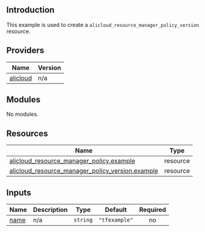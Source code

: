 ## Introduction

This example is used to create a `alicloud_resource_manager_policy_version` resource.

<!-- BEGIN_TF_DOCS -->
## Providers

| Name | Version |
|------|---------|
| <a name="provider_alicloud"></a> [alicloud](#provider\_alicloud) | n/a |

## Modules

No modules.

## Resources

| Name | Type |
|------|------|
| [alicloud_resource_manager_policy.example](https://registry.terraform.io/providers/aliyun/alicloud/latest/docs/resources/resource_manager_policy) | resource |
| [alicloud_resource_manager_policy_version.example](https://registry.terraform.io/providers/aliyun/alicloud/latest/docs/resources/resource_manager_policy_version) | resource |

## Inputs

| Name | Description | Type | Default | Required |
|------|-------------|------|---------|:--------:|
| <a name="input_name"></a> [name](#input\_name) | n/a | `string` | `"tfexample"` | no |
<!-- END_TF_DOCS -->    